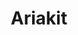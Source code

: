 ---
codehost: https://github.com/ariakit/ariakit
logohandle: ariakit
sort: ariakit
title: Ariakit
twitter: https://x.com/ariakitjs
website: https://ariakit.org/
---